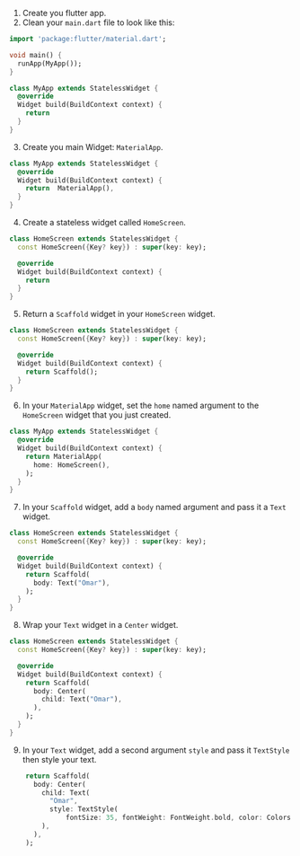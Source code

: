 1. Create you flutter app.
2. Clean your `main.dart` file to look like this:

```dart
import 'package:flutter/material.dart';

void main() {
  runApp(MyApp());
}

class MyApp extends StatelessWidget {
  @override
  Widget build(BuildContext context) {
    return
  }
}
```

3. Create you main Widget: `MaterialApp`.

```dart
class MyApp extends StatelessWidget {
  @override
  Widget build(BuildContext context) {
    return  MaterialApp(),
  }
}
```

4. Create a stateless widget called `HomeScreen`.

```dart
class HomeScreen extends StatelessWidget {
  const HomeScreen({Key? key}) : super(key: key);

  @override
  Widget build(BuildContext context) {
    return
  }
}
```

5. Return a `Scaffold` widget in your `HomeScreen` widget.

```dart
class HomeScreen extends StatelessWidget {
  const HomeScreen({Key? key}) : super(key: key);

  @override
  Widget build(BuildContext context) {
    return Scaffold();
  }
}
```

6. In your `MaterialApp` widget, set the `home` named argument to the `HomeScreen` widget that you just created.

```dart
class MyApp extends StatelessWidget {
  @override
  Widget build(BuildContext context) {
    return MaterialApp(
      home: HomeScreen(),
    );
  }
}
```

7. In your `Scaffold` widget, add a `body` named argument and pass it a `Text` widget.

```dart
class HomeScreen extends StatelessWidget {
  const HomeScreen({Key? key}) : super(key: key);

  @override
  Widget build(BuildContext context) {
    return Scaffold(
      body: Text("Omar"),
    );
  }
}
```

8. Wrap your `Text` widget in a `Center` widget.

```dart
class HomeScreen extends StatelessWidget {
  const HomeScreen({Key? key}) : super(key: key);

  @override
  Widget build(BuildContext context) {
    return Scaffold(
      body: Center(
        child: Text("Omar"),
      ),
    );
  }
}
```

9. In your `Text` widget, add a second argument `style` and pass it `TextStyle` then style your text.

```dart
    return Scaffold(
      body: Center(
        child: Text(
          "Omar",
          style: TextStyle(
              fontSize: 35, fontWeight: FontWeight.bold, color: Colors.red),
        ),
      ),
    );
```
